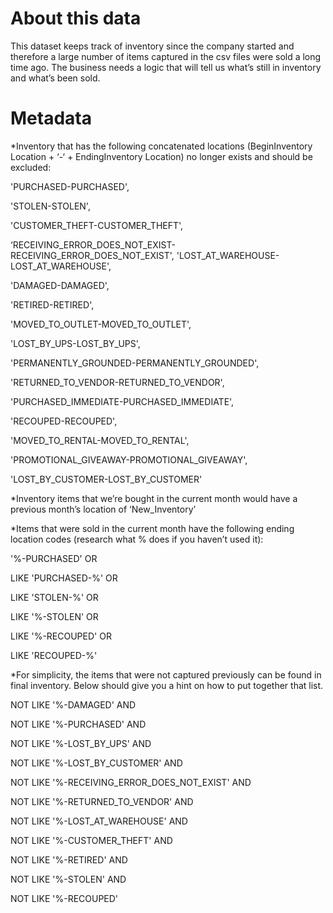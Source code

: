 # About this data
This dataset keeps track of inventory since the company started and therefore a large number of items captured in the csv files were sold a long time ago. The business needs a logic that will tell us what’s still in inventory and what’s been sold.

# Metadata 
*Inventory that has the following concatenated locations (BeginInventory Location + ‘-‘ + EndingInventory Location) no longer exists and should be excluded:

 'PURCHASED-PURCHASED',

'STOLEN-STOLEN',

'CUSTOMER_THEFT-CUSTOMER_THEFT',

‘RECEIVING_ERROR_DOES_NOT_EXIST-RECEIVING_ERROR_DOES_NOT_EXIST', 'LOST_AT_WAREHOUSE-LOST_AT_WAREHOUSE',

'DAMAGED-DAMAGED',

'RETIRED-RETIRED',

'MOVED_TO_OUTLET-MOVED_TO_OUTLET',

 'LOST_BY_UPS-LOST_BY_UPS',

'PERMANENTLY_GROUNDED-PERMANENTLY_GROUNDED',

'RETURNED_TO_VENDOR-RETURNED_TO_VENDOR',

'PURCHASED_IMMEDIATE-PURCHASED_IMMEDIATE',

'RECOUPED-RECOUPED',

'MOVED_TO_RENTAL-MOVED_TO_RENTAL',

'PROMOTIONAL_GIVEAWAY-PROMOTIONAL_GIVEAWAY',

'LOST_BY_CUSTOMER-LOST_BY_CUSTOMER'

*Inventory items that we’re bought in the current month would have a previous month’s location of ‘New_Inventory’

*Items that were sold in the current month have the following ending location codes (research what % does if you haven’t used it):

'%-PURCHASED' OR

LIKE 'PURCHASED-%' OR

LIKE 'STOLEN-%' OR

LIKE '%-STOLEN' OR

LIKE '%-RECOUPED' OR

LIKE 'RECOUPED-%'

*For simplicity, the items that were not captured previously can be found in final inventory. Below should give you a hint on how to put together that list.

NOT LIKE '%-DAMAGED' AND

NOT LIKE '%-PURCHASED' AND

NOT LIKE '%-LOST_BY_UPS' AND

NOT LIKE '%-LOST_BY_CUSTOMER' AND

NOT LIKE '%-RECEIVING_ERROR_DOES_NOT_EXIST' AND

NOT LIKE '%-RETURNED_TO_VENDOR' AND

NOT LIKE '%-LOST_AT_WAREHOUSE' AND

NOT LIKE '%-CUSTOMER_THEFT' AND

NOT LIKE '%-RETIRED' AND

NOT LIKE '%-STOLEN' AND

NOT LIKE '%-RECOUPED'

 
